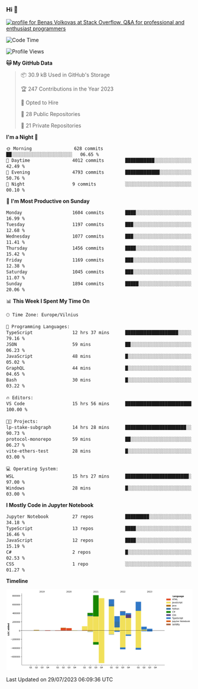 ### Hi 👋
<a href="https://stackoverflow.com/users/14954249/benas-volkovas"><img src="https://stackoverflow.com/users/flair/14954249.png?theme=dark" width="208" height="58" alt="profile for Benas Volkovas at Stack Overflow, Q&amp;A for professional and enthusiast programmers" title="profile for Benas Volkovas at Stack Overflow, Q&amp;A for professional and enthusiast programmers"></a>

<!--START_SECTION:waka-->
![Code Time](http://img.shields.io/badge/Code%20Time-1%2C522%20hrs%2028%20mins-blue)

![Profile Views](http://img.shields.io/badge/Profile%20Views-0-blue)

**🐱 My GitHub Data** 

> 📦 30.9 kB Used in GitHub's Storage 
 > 
> 🏆 247 Contributions in the Year 2023
 > 
> 💼 Opted to Hire
 > 
> 📜 28 Public Repositories 
 > 
> 🔑 21 Private Repositories 
 > 
**I'm a Night 🦉** 

```text
🌞 Morning                628 commits         ██░░░░░░░░░░░░░░░░░░░░░░░   06.65 % 
🌆 Daytime                4012 commits        ███████████░░░░░░░░░░░░░░   42.49 % 
🌃 Evening                4793 commits        █████████████░░░░░░░░░░░░   50.76 % 
🌙 Night                  9 commits           ░░░░░░░░░░░░░░░░░░░░░░░░░   00.10 % 
```
📅 **I'm Most Productive on Sunday** 

```text
Monday                   1604 commits        ████░░░░░░░░░░░░░░░░░░░░░   16.99 % 
Tuesday                  1197 commits        ███░░░░░░░░░░░░░░░░░░░░░░   12.68 % 
Wednesday                1077 commits        ███░░░░░░░░░░░░░░░░░░░░░░   11.41 % 
Thursday                 1456 commits        ████░░░░░░░░░░░░░░░░░░░░░   15.42 % 
Friday                   1169 commits        ███░░░░░░░░░░░░░░░░░░░░░░   12.38 % 
Saturday                 1045 commits        ███░░░░░░░░░░░░░░░░░░░░░░   11.07 % 
Sunday                   1894 commits        █████░░░░░░░░░░░░░░░░░░░░   20.06 % 
```


📊 **This Week I Spent My Time On** 

```text
🕑︎ Time Zone: Europe/Vilnius

💬 Programming Languages: 
TypeScript               12 hrs 37 mins      ████████████████████░░░░░   79.16 % 
JSON                     59 mins             ██░░░░░░░░░░░░░░░░░░░░░░░   06.23 % 
JavaScript               48 mins             █░░░░░░░░░░░░░░░░░░░░░░░░   05.02 % 
GraphQL                  44 mins             █░░░░░░░░░░░░░░░░░░░░░░░░   04.65 % 
Bash                     30 mins             █░░░░░░░░░░░░░░░░░░░░░░░░   03.22 % 

🔥 Editors: 
VS Code                  15 hrs 56 mins      █████████████████████████   100.00 % 

🐱‍💻 Projects: 
lp-stake-subgraph        14 hrs 28 mins      ███████████████████████░░   90.73 % 
protocol-monorepo        59 mins             ██░░░░░░░░░░░░░░░░░░░░░░░   06.27 % 
vite-ethers-test         28 mins             █░░░░░░░░░░░░░░░░░░░░░░░░   03.00 % 

💻 Operating System: 
WSL                      15 hrs 27 mins      ████████████████████████░   97.00 % 
Windows                  28 mins             █░░░░░░░░░░░░░░░░░░░░░░░░   03.00 % 
```

**I Mostly Code in Jupyter Notebook** 

```text
Jupyter Notebook         27 repos            █████████░░░░░░░░░░░░░░░░   34.18 % 
TypeScript               13 repos            ████░░░░░░░░░░░░░░░░░░░░░   16.46 % 
JavaScript               12 repos            ████░░░░░░░░░░░░░░░░░░░░░   15.19 % 
C#                       2 repos             █░░░░░░░░░░░░░░░░░░░░░░░░   02.53 % 
CSS                      1 repo              ░░░░░░░░░░░░░░░░░░░░░░░░░   01.27 % 
```



**Timeline**

![Lines of Code chart](https://raw.githubusercontent.com/BenasVolkovas/BenasVolkovas/main/assets/bar_graph.png)


 Last Updated on 29/07/2023 06:09:36 UTC
<!--END_SECTION:waka-->
